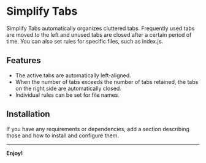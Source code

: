 # Simplify Tabs

Simplify Tabs automatically organizes cluttered tabs. Frequently used tabs are moved to the left and unused tabs are closed after a certain period of time. You can also set rules for specific files, such as index.js.

## Features

- The active tabs are automatically left-aligned.
- When the number of tabs exceeds the number of tabs retained, the tabs on the right side are automatically closed.
- Individual rules can be set for file names.

## Installation

If you have any requirements or dependencies, add a section describing those and how to install and configure them.

---

**Enjoy!**

